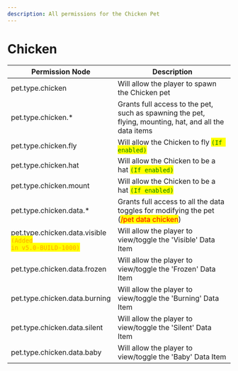 ```yaml
---
description: All permissions for the Chicken Pet
---
```



# Chicken
| Permission Node | Description |
| - | - |
| pet.type.chicken | Will allow the player to spawn the Chicken pet |
| pet.type.chicken.* | Grants full access to the pet, such as spawning the pet, flying, mounting, hat, and all the data items |
| pet.type.chicken.fly | Will allow the Chicken to fly <mark style="color:green;">`(If enabled)`</mark> |
| pet.type.chicken.hat | Will allow the Chicken to be a hat <mark style="color:green;">`(If enabled)`</mark> |
| pet.type.chicken.mount | Will allow the Chicken to be a hat <mark style="color:green;">`(If enabled)`</mark> |
| pet.type.chicken.data.* | Grants full access to all the data toggles for modifying the pet (<mark style="color:red;">/pet data chicken</mark>) |
| pet.type.chicken.data.visible<br><mark style="color:orange;"><code>(Added in v5.0-BUILD-1000)</code></mark> | Will allow the player to view/toggle the 'Visible' Data Item |
| pet.type.chicken.data.frozen | Will allow the player to view/toggle the 'Frozen' Data Item |
| pet.type.chicken.data.burning | Will allow the player to view/toggle the 'Burning' Data Item |
| pet.type.chicken.data.silent | Will allow the player to view/toggle the 'Silent' Data Item |
| pet.type.chicken.data.baby | Will allow the player to view/toggle the 'Baby' Data Item |

